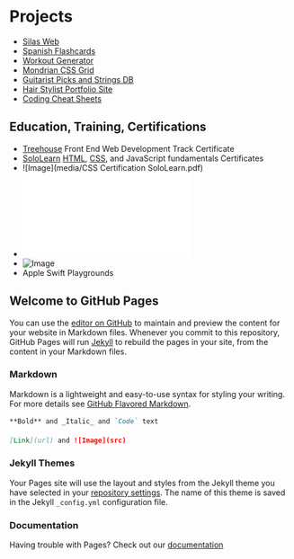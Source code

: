 # Projects
* [Silas Web](https://peterplays.github.io/silas-website)
* [Spanish Flashcards](https://peterplays.github.io/Spanish-Flashcards)
* [Workout Generator](https://peterplays.github.io/Workout-Generator)
* [Mondrian CSS Grid](https://peterplays.github.io/Mondrian-CSS-Grid)
* [Guitarist Picks and Strings DB](https://peterplays.github.io/Guitarist-Picks-Strings)
* [Hair Stylist Portfolio Site](https://peterplays.github.io/Hairstylist)
* [Coding Cheat Sheets](https://peterplays.github.io/cheatsheets)

## Education, Training, Certifications
* [Treehouse](https://www.teamtreehouse.com) Front End Web Development Track Certificate
* [SoloLearn](https://www.sololearn.com) [HTML](https://peterplays.github.io/media/HTML-Certificate-SoloLearn.pdf), [CSS](https://peterplays.github.io/media/CSS-Certification-SoloLearn.pdf), and JavaScript fundamentals Certificates
* ![Image](media/CSS Certification SoloLearn.pdf)
* ![Image](media/CSS-Certification-SoloLearn.pdf)
* ![Image](https://peterplays.github.io/media/CSS-Certification-SoloLearn.jpg)
* Apple Swift Playgrounds

## Welcome to GitHub Pages

You can use the [editor on GitHub](https://github.com/peterplays/peterplays.github.io/edit/master/README.md) to maintain and preview the content for your website in Markdown files. Whenever you commit to this repository, GitHub Pages will run [Jekyll](https://jekyllrb.com/) to rebuild the pages in your site, from the content in your Markdown files.

### Markdown

Markdown is a lightweight and easy-to-use syntax for styling your writing. For more details see [GitHub Flavored Markdown](https://guides.github.com/features/mastering-markdown/).

```markdown
**Bold** and _Italic_ and `Code` text

[Link](url) and ![Image](src)
```

### Jekyll Themes

Your Pages site will use the layout and styles from the Jekyll theme you have selected in your [repository settings](https://github.com/peterplays/peterplays.github.io/settings). The name of this theme is saved in the Jekyll `_config.yml` configuration file.

### Documentation

Having trouble with Pages? Check out our [documentation](https://docs.github.com/categories/github-pages-basics/)
